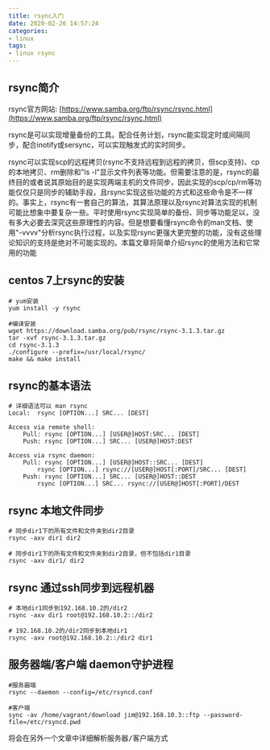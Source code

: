 ```yaml
---
title: rsync入门
date: 2020-02-26 14:57:24
categories:
- linux
tags:
- linux rsync
---
```


## rsync简介
rsync官方网站: [https://www.samba.org/ftp/rsync/rsync.html](https://www.samba.org/ftp/rsync/rsync.html)


rsync是可以实现增量备份的工具。配合任务计划，rsync能实现定时或间隔同步，配合inotify或sersync，可以实现触发式的实时同步。

rsync可以实现scp的远程拷贝(rsync不支持远程到远程的拷贝，但scp支持)、cp的本地拷贝、rm删除和"ls -l"显示文件列表等功能。但需要注意的是，rsync的最终目的或者说其原始目的是实现两端主机的文件同步，因此实现的scp/cp/rm等功能仅仅只是同步的辅助手段，且rsync实现这些功能的方式和这些命令是不一样的。事实上，rsync有一套自己的算法，其算法原理以及rsync对算法实现的机制可能比想象中要复杂一些。平时使用rsync实现简单的备份、同步等功能足以，没有多大必要去深究这些原理性的内容。但是想要看懂rsync命令的man文档、使用"-vvvv"分析rsync执行过程，以及实现rsync更强大更完整的功能，没有这些理论知识的支持是绝对不可能实现的。本篇文章将简单介绍rsync的使用方法和它常用的功能


## centos 7上rsync的安装
````
# yum安装
yum install -y rsync

#编译安装
wget https://download.samba.org/pub/rsync/rsync-3.1.3.tar.gz
tar -xvf rsync-3.1.3.tar.gz
cd rsync-3.1.3
./configure --prefix=/usr/local/rsync/
make && make install
````
## rsync的基本语法
````
# 详细语法可以 man rsync
Local:  rsync [OPTION...] SRC... [DEST]

Access via remote shell:
    Pull: rsync [OPTION...] [USER@]HOST:SRC... [DEST]
    Push: rsync [OPTION...] SRC... [USER@]HOST:DEST

Access via rsync daemon:
    Pull: rsync [OPTION...] [USER@]HOST::SRC... [DEST]
        rsync [OPTION...] rsync://[USER@]HOST[:PORT]/SRC... [DEST]
    Push: rsync [OPTION...] SRC... [USER@]HOST::DEST
        rsync [OPTION...] SRC... rsync://[USER@]HOST[:PORT]/DEST

````

## rsync 本地文件同步
````
# 同步dir1下的所有文件和文件夹到dir2目录
rsync -axv dir1 dir2

# 同步dir1下的所有文件和文件夹到dir2目录，但不包括dir1目录
rsync -axv dir1/ dir2

````

## rsync 通过ssh同步到远程机器
````
# 本地dir1同步到192.168.10.2的/dir2
rsync -axv dir1 root@192.168.10.2::/dir2

# 192.168.10.2的/dir2同步到本地dir1
rsync -axv root@192.168.10.2::/dir2 dir1
````

## 服务器端/客户端 daemon守护进程
````
#服务器端
rsync --daemon --config=/etc/rsyncd.conf

#客户端
sync -av /home/vagrant/download jim@192.168.10.3::ftp --password-file=/etc/rsyncd.pwd
````
将会在另外一个文章中详细解析<kbd>服务器/客户端</kbd>方式


